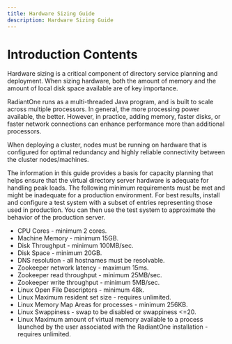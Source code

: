 ```yaml
---
title: Hardware Sizing Guide
description: Hardware Sizing Guide
---
```


# Introduction Contents

Hardware sizing is a critical component of directory service planning and deployment. When sizing hardware, both the amount of memory and the amount of local disk space available are of key importance.

RadiantOne runs as a multi-threaded Java program, and is built to scale across multiple processors. In general, the more processing power available, the better. However, in practice, adding memory, faster disks, or faster network connections can enhance performance more than additional processors.

When deploying a cluster, nodes must be running on hardware that is configured for optimal redundancy and highly reliable connectivity between the cluster nodes/machines.

The information in this guide provides a basis for capacity planning that helps ensure that the virtual directory server hardware is adequate for handling peak loads. The following minimum requirements must be met and might be inadequate for a production environment. For best results, install and configure a test system with a subset of entries representing those used in production. You can then use the test system to approximate the behavior of the production server.


- CPU Cores - minimum 2 cores.
- Machine Memory - minimum 15GB.
- Disk Throughput - minimum 100MB/sec.
- Disk Space - minimum 20GB.
- DNS resolution - all hostnames must be resolvable.
- Zookeeper network latency - maximum 15ms.
- Zookeeper read throughput - minimum 25MB/sec.
- Zookeeper write throughput - minimum 5MB/sec.
- Linux Open File Descriptors - minimum 48k.
- Linux Maximum resident set size - requires unlimited.
- Linux Memory Map Areas for processes - minimum 256KB.
- Linux Swappiness - swap to be disabled or swappiness <=20.
- Linux Maximum amount of virtual memory available to a process launched by the user associated with the RadiantOne installation - requires unlimited.
